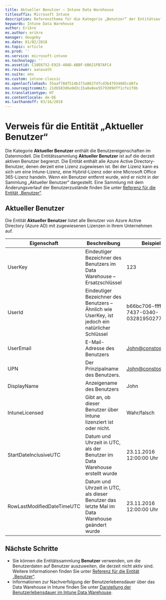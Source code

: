 ```yaml
---
title: Aktueller Benutzer – Intune Data Warehouse
titlesuffix: Microsoft Intune
description: Referenzthema für die Kategorie „Benutzer“ der Entitätsauflistungen in der Intune Data Warehouse-API.
keywords: Intune Data Warehouse
author: Erikre
ms.author: erikre
manager: dougeby
ms.date: 01/02/2018
ms.topic: article
ms.prod: ''
ms.service: microsoft-intune
ms.technology: ''
ms.assetid: C10E6752-E925-40AD-ABBF-6B621FB7AFC4
ms.reviewer: aanavath
ms.suite: ems
ms.custom: intune-classic
ms.openlocfilehash: 55aaf78df514b373a8627dfcd3b47934085cd8fa
ms.sourcegitcommit: 21db583d6a9d3c15a8a8ee5579309dff1cfe1f8b
ms.translationtype: HT
ms.contentlocale: de-DE
ms.lasthandoff: 03/16/2018
---
```

# <a name="reference-for-current-user-entity"></a>Verweis für die Entität „Aktueller Benutzer“

Die Kategorie **Aktueller Benutzer** enthält die Benutzereigenschaften im Datenmodell. Die Entitätssammlung **Aktueller Benutzer** ist auf die derzeit aktiven Benutzer begrenzt. Die Entität enthält alle Azure Active Directory-Benutzer, denen derzeit eine Lizenz zugewiesen ist. Bei der Lizenz kann es sich um eine Intune-Lizenz, eine Hybrid-Lizenz oder eine Microsoft Office 365-Lizenz handeln. Wenn ein Benutzer entfernt wurde, wird er nicht in der Sammlung „Aktueller Benutzer“ dargestellt. Eine Sammlung mit dem Änderungsverlauf der Benutzerzustände finden Sie unter [Referenz für die Entität „Benutzer“](reports-ref-user.md).


## <a name="current-user"></a>Aktueller Benutzer

Die Entität **Aktueller Benutzer** listet alle Benutzer von Azure Active Directory (Azure AD) mit zugewiesenen Lizenzen in Ihrem Unternehmen auf.

| Eigenschaft  | Beschreibung | Beispiel |
|---------|------------|--------|
| UserKey |Eindeutiger Bezeichner des Benutzers im Data Warehouse – Ersatzschlüssel |123 |
| UserId |Eindeutiger Bezeichner des Benutzers – Ähnlich wie UserKey, ist jedoch ein natürlicher Schlüssel |b66bc706-ffff-7437-0340-032819502773 |
| UserEmail |E-Mail-Adresse des Benutzers |John@constoso.com |
| UPN | Der Prinzipalname des Benutzers. | John@constoso.com |
| DisplayName |Anzeigename des Benutzers |John |
| IntuneLicensed |Gibt an, ob dieser Benutzer über Intune lizenziert ist oder nicht. |Wahr/falsch |
| StartDateInclusiveUTC |Datum und Uhrzeit in UTC, als der Benutzer im Data Warehouse erstellt wurde |23.11.2016 12:00:00 Uhr |
| RowLastModifiedDateTimeUTC |Datum und Uhrzeit in UTC, als dieser Benutzer das letzte Mal im Data Warehouse geändert wurde |23.11.2016 12:00:00 Uhr |

## <a name="next-steps"></a>Nächste Schritte
 - Sie können die Entitätssammlung **Benutzer** verwenden, um die Benutzerdaten auf Benutzer auszuweiten, die derzeit nicht aktiv sind. Weitere Informationen finden Sie unter [Referenz für die Entität „Benutzer“](reports-ref-user.md).
 - Informationen zur Nachverfolgung der Benutzerlebensdauer über das Data Warehouse in Intune finden Sie unter [Darstellung der Benutzerlebensdauer im Intune Data Warehouse](reports-ref-user-timeline.md).
